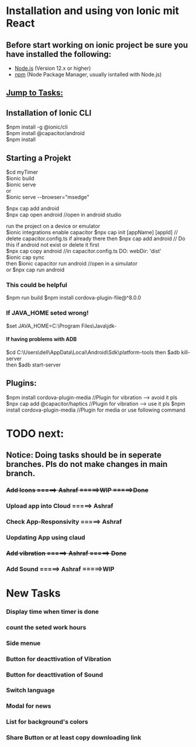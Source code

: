 # Installation and using von Ionic mit React

## Before start working on ionic project be sure you have installed the following:
- [Node.js](https://nodejs.org/) (Version 12.x or higher)
- [npm](https://www.npmjs.com/) (Node Package Manager, usually isntalled with Node.js)

## [Jump to Tasks:](#tasks) 

## Installation of Ionic CLI
$npm install -g @ionic/cli  
$npm install @capacitor/android  
$npm install  

## Starting a Projekt  
$cd myTimer  
$ionic build  
$ionic serve  
or  
$ionic serve --browser="msedge"  

$npx cap add android  
$npx cap open android           //open in android studio  


run the project on a device or emulator  
$ionic integrations enable capacitor
$npx cap init [appName] [appId]  // delete capacitor.config.ts if already there
then
$npx cap add android            // Do this if android not exist or delete it first  
$npx cap copy android           //in capacitor.config.ts DO: webDir: 'dist'  
$ionic cap sync  
then
$ionic capacitor run android    //open in a simulator  
or 
$npx cap run android

### This could be helpful
$npm run build
$npm install cordova-plugin-file@^8.0.0

### If JAVA_HOME seted wrong!
$set JAVA_HOME=C:\Program Files\Java\jdk-<version>

#### If having problems with ADB
$cd C:\Users\dell\AppData\Local\Android\Sdk\platform-tools
then
$adb kill-server   
then
$adb start-server


## Plugins:
$npm install cordova-plugin-media        //Plugin for vibration --> avoid it pls
$npx cap add @capacitor/haptics      //Plugin for vibration --> use it pls
$npm install cordova-plugin-media        //Plugin for media or use following command


<a id="tasks"></a> 
# TODO next:

## Notice: Doing tasks should be in seperate branches. Pls do not make changes in main branch.

### ~~Add Icons                    =====> Ashraf   =====>WIP =====>Done~~
### Upload app into Cloud       =====> Ashraf
### Check App-Responsivity      =====> Ashraf
### Uopdating App using claud
### ~~Add vibration               =====> Ashraf =====> Done~~
### Add Sound                   =====> Ashraf   =====>WIP


# New Tasks
### Display time when timer is done
### count the seted work hours
### Side menue
### Button for deacttivation of Vibration
### Button for deacttivation of Sound
### Switch language
### Modal for news
### List for background's colors
### Share Button or at least copy downloading link


